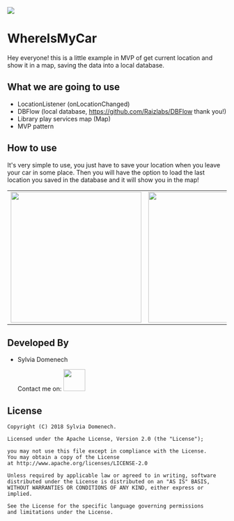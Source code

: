 <a href="https://travis-ci.org/Vampiire123/WhereIsMyCar"><img src="https://travis-ci.org/Vampiire123/WhereIsMyCar.svg?branch=master"></a>

# WhereIsMyCar
Hey everyone! this is a little example in MVP of get current location and show it in a map, saving the data into a local database.

## What we are going to use
- LocationListener (onLocationChanged)
- DBFlow (local database, https://github.com/Raizlabs/DBFlow thank you!)
- Library play services map (Map)
- MVP pattern

## How to use  
It's very simple to use, you just have to save your location when you leave your car in some place. Then you will have the option to load the last location you saved in the database and it will show you in the map!

<table>
	<tr>
		<td>
			<img src="https://i.imgur.com/s5JF52T.jpg" width="300px">
		</td>
		<td>
			<img src="https://i.imgur.com/Z8e9dLW.jpg" width="300px">
		</td>
	</tr>
</table>

## Developed By
- Sylvia Domenech

	Contact me on:
	<a href="mailto:s4domenech@gmail.com">
		<img src="https://camo.githubusercontent.com/95f5d73decc4a13cdd1ff301cfda3ebb850fe7ef/687474703a2f2f706e67696d672e636f6d2f75706c6f6164732f676d61696c5f6c6f676f2f676d61696c5f6c6f676f5f504e4731302e706e67" height="50px" width="50px" data-canonical-src="http://pngimg.com/uploads/gmail_logo/gmail_logo_PNG10.png" style="max-width:100%;">
	</a>

## License

	Copyright (C) 2018 Sylvia Domenech. 
	
	Licensed under the Apache License, Version 2.0 (the "License");
	
	you may not use this file except in compliance with the License.
	You may obtain a copy of the License 
	at http://www.apache.org/licenses/LICENSE-2.0
	
	Unless required by applicable law or agreed to in writing, software
	distributed under the License is distributed on an "AS IS" BASIS, 
	WITHOUT WARRANTIES OR CONDITIONS OF ANY KIND, either express or
	implied.
	
	See the License for the specific language governing permissions 
	and limitations under the License.
